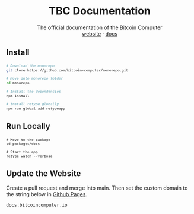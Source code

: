 <div align="center">
  <h1>TBC Documentation</h1>
  <p>
    The official documentation of the Bitcoin Computer
    <br />
    <a href="http://bitcoincomputer.io/">website</a> &#183; <a href="http://docs.bitcoincomputer.io/">docs</a>
  </p>
</div>

## Install

<font size=1>

```sh
# Download the monorepo
git clone https://github.com/bitcoin-computer/monorepo.git

# Move into monorepo folder
cd monorepo

# Install the dependencies
npm install

# install retype globally
npm run global add retypeapp
```

</font>

## Run Locally

<font size=1>

```shell
# Move to the package
cd packages/docs

# Start the app
retype watch --verbose
```

</font>

## Update the Website

Create a pull request and merge into main. Then set the custom domain to the string below in [Github Pages](https://github.com/bitcoin-computer/monorepo/settings/pages).

```
docs.bitcoincomputer.io
```
